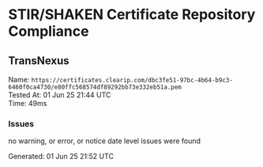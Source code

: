 # STIR/SHAKEN Certificate Repository Compliance

## TransNexus

Name: `https://certificates.clearip.com/dbc3fe51-97bc-4b64-b9c3-6460f0ca4730/e80ffc568574df89292bb73e332eb51a.pem`\
Tested At: 01 Jun 25 21:44 UTC\
Time: 49ms

### Issues

no warning, or error, or notice date level issues were found

Generated: 01 Jun 25 21:52 UTC